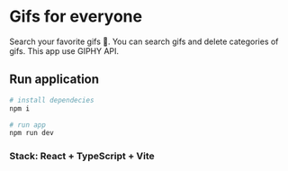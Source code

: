 # Gifs for everyone

Search your favorite gifs 🦨.
You can search gifs and delete categories of gifs.
This app use GIPHY API.

## Run application

```bash
# install dependecies
npm i
```

```bash
# run app
npm run dev
```

### Stack: React + TypeScript + Vite
